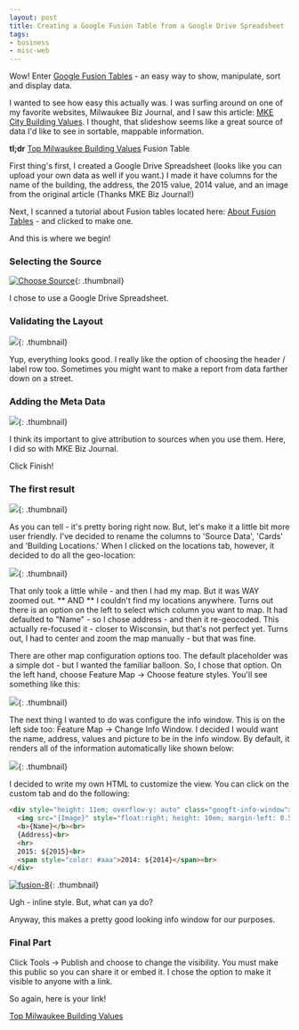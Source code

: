 ```yaml
---
layout: post
title: Creating a Google Fusion Table from a Google Drive Spreadsheet
tags:
- business
- misc-web
---
```

Wow!  Enter [Google Fusion Tables](https://support.google.com/fusiontables/answer/2571232) - an easy way to show, manipulate, sort and display data. 

I wanted to see how easy this actually was.  I was surfing around on one of my favorite websites, Milwaukee Biz Journal, and I saw this article: [MKE City Building Values](http://www.bizjournals.com/milwaukee/blog/real_estate/2015/04/find-out-the-values-of-some-of-the-major-downtown.html).  I thought, that slideshow seems like a great source of data I'd like to see in sortable, mappable information.

**tl;dr** [Top Milwaukee Building Values](https://www.google.com/fusiontables/DataSource?docid=1Fh6PprjLdK6Pq9Tzn6Mn7n0BdGOvv0_NSL3quMNy#map:id=3) Fusion Table

First thing's first, I created a Google Drive Spreadsheet (looks like you can upload your own data as well if you want.)  I made it have columns for the name of the building, the address, the 2015 value, 2014 value, and an image from the original article (Thanks MKE Biz Journal!)

Next, I scanned a tutorial about Fusion tables located here: [About Fusion Tables](https://support.google.com/fusiontables/answer/2571232) - and clicked to make one.

And this is where we begin!

### Selecting the Source

[![Choose Source](/uploads/2015/fusion-1-300x214.png)](/uploads/2015/fusion-1.png){: .thumbnail}

I chose to use a Google Drive Spreadsheet.

### Validating the Layout

[![](/uploads/2015/fusion-2-300x214.png)](/uploads/2015/fusion-2.png){: .thumbnail}

Yup, everything looks good.  I really like the option of choosing the header / label row too.  Sometimes you might want to make a report from data farther down on a street.

### Adding the Meta Data

[![](/uploads/2015/fusion-3-300x217.png)](/uploads/2015/fusion-3.png){: .thumbnail}

I think its important to give attribution to sources when you use them.  Here, I did so with MKE Biz Journal.

Click Finish!

### The first result

[![](/uploads/2015/fusion-4-300x202.png)](/uploads/2015/fusion-4.png){: .thumbnail}

As you can tell - it's pretty boring right now.  But, let's make it a little bit more user friendly.  I've decided to rename the columns to 'Source Data', 'Cards' and 'Building Locations.'  When I clicked on the locations tab, however, it decided to do all the geo-location:

[![](/uploads/2015/fusion-5-300x193.png)](/uploads/2015/fusion-5.png){: .thumbnail}

That only took a little while - and then I had my map.  But it was WAY zoomed out.  ** AND ** I couldn't find my locations anywhere.  Turns out there is an option on the left to select which column you want to map. It had defaulted to "Name" - so I chose address - and then it re-geocoded.  This actually re-focused it - closer to Wisconsin, but that's not perfect yet.  Turns out, I had to center and zoom the map manually - but that was fine.  

There are other map configuration options too.  The default placeholder was a simple dot - but I wanted the familiar balloon.  So, I chose that option.  On the left hand, choose Feature Map -> Choose feature styles.  You'll see something like this:

[![](/uploads/2015/fusion-6-300x275.png)](/uploads/2015/fusion-6.png){: .thumbnail}

The next thing I wanted to do was configure the info window.  This is on the left side too: Feature Map -> Change Info Window.  I decided I would want the name, address, values and picture to be in the info window.  By default, it renders all of the information automatically like shown below:

[![](/uploads/2015/fusion-7-300x230.png)](/uploads/2015/fusion-7.png){: .thumbnail}

I decided to write my own HTML to customize the view.  You can click on the custom tab and do the following:

```html
<div style="height: 11em; overflow-y: auto" class="googft-info-window">
  <img src="{Image}" style="float:right; height: 10em; margin-left: 0.5em"></img>
  <b>{Name}</b><br>
  {Address}<br>
  <hr>
  2015: ${2015}<br>
  <span style="color: #aaa">2014: ${2014}</span><br>
</div>
```

[![fusion-8](/uploads/2015/fusion-8-300x164.png)](/uploads/2015/fusion-8.png){: .thumbnail}

Ugh - inline style.  But, what can ya do?

Anyway, this makes a pretty good looking info window for our purposes.

### Final Part

Click Tools -> Publish and choose to change the visibility.  You must make this public so you can share it or embed it.  I chose the option to make it visible to anyone with a link.

So again, here is your link!

[Top Milwaukee Building Values](https://www.google.com/fusiontables/DataSource?docid=1Fh6PprjLdK6Pq9Tzn6Mn7n0BdGOvv0_NSL3quMNy#map:id=3)
